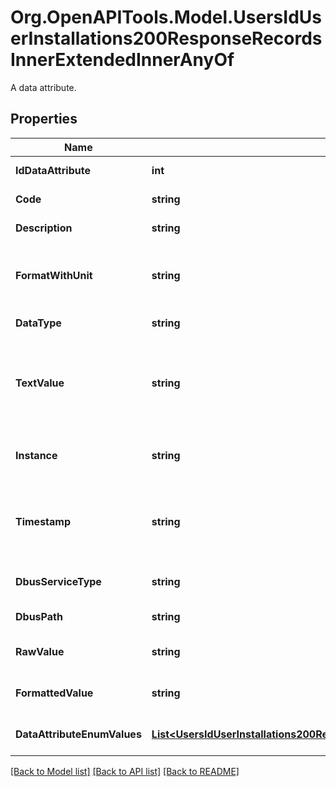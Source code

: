 # Org.OpenAPITools.Model.UsersIdUserInstallations200ResponseRecordsInnerExtendedInnerAnyOf
A data attribute.

## Properties

Name | Type | Description | Notes
------------ | ------------- | ------------- | -------------
**IdDataAttribute** | **int** | Data attribute id. | 
**Code** | **string** | Data attribute code. | 
**Description** | **string** | Data attribute description. | 
**FormatWithUnit** | **string** | Data attribute format string (e.g. \&quot;%.2F V\&quot;). | 
**DataType** | **string** | Data attribute type. | 
**TextValue** | **string** | If the dataType is &#39;enum&#39;, this contains the corresponding text value for that enum. | 
**Instance** | **string** | The instance to which this attribute data belongs. | 
**Timestamp** | **string** | The timestamp at which this data was received (UNIX). | 
**DbusServiceType** | **string** | Data attribute D-Bus service type. | 
**DbusPath** | **string** | Data attribute D-Bus path. | 
**RawValue** | **string** | Data attribute last data raw value. | 
**FormattedValue** | **string** | Data attribute formatted value. | 
**DataAttributeEnumValues** | [**List&lt;UsersIdUserInstallations200ResponseRecordsInnerExtendedInnerAnyOfDataAttributeEnumValuesInner&gt;**](UsersIdUserInstallations200ResponseRecordsInnerExtendedInnerAnyOfDataAttributeEnumValuesInner.md) | Possible values for this enum. | [optional] 

[[Back to Model list]](../../README.md#documentation-for-models) [[Back to API list]](../../README.md#documentation-for-api-endpoints) [[Back to README]](../../README.md)

